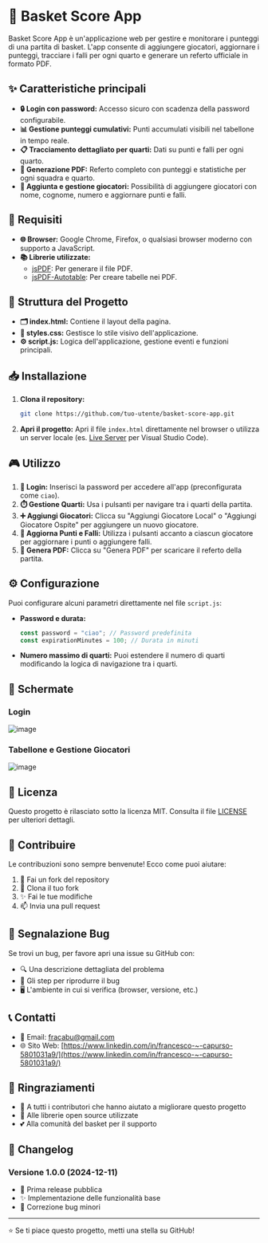 # 🏀 Basket Score App
Basket Score App è un'applicazione web per gestire e monitorare i punteggi di una partita di basket.
L'app consente di aggiungere giocatori, aggiornare i punteggi, tracciare i falli per ogni quarto e generare un referto ufficiale in formato PDF.

## ✨ Caratteristiche principali
- **🔒 Login con password:** Accesso sicuro con scadenza della password configurabile.
- **📊 Gestione punteggi cumulativi:** Punti accumulati visibili nel tabellone in tempo reale.
- **📋 Tracciamento dettagliato per quarti:** Dati su punti e falli per ogni quarto.
- **📄 Generazione PDF:** Referto completo con punteggi e statistiche per ogni squadra e quarto.
- **👥 Aggiunta e gestione giocatori:** Possibilità di aggiungere giocatori con nome, cognome, numero e aggiornare punti e falli.

## 🔧 Requisiti
- **🌐 Browser:** Google Chrome, Firefox, o qualsiasi browser moderno con supporto a JavaScript.
- **📚 Librerie utilizzate:**
  - [jsPDF](https://github.com/parallax/jsPDF): Per generare il file PDF.
  - [jsPDF-Autotable](https://github.com/simonbengtsson/jsPDF-AutoTable): Per creare tabelle nei PDF.

## 📁 Struttura del Progetto
- **🗂️ index.html:** Contiene il layout della pagina.
- **🎨 styles.css:** Gestisce lo stile visivo dell'applicazione.
- **⚙️ script.js:** Logica dell'applicazione, gestione eventi e funzioni principali.

## 📥 Installazione
1. **Clona il repository:**
   ```bash
   git clone https://github.com/tuo-utente/basket-score-app.git
   ```
2. **Apri il progetto:**
   Apri il file `index.html` direttamente nel browser o utilizza un server locale (es. [Live Server](https://marketplace.visualstudio.com/items?itemName=ritwickdey.LiveServer) per Visual Studio Code).

## 🎮 Utilizzo
1. **🔑 Login:** Inserisci la password per accedere all'app (preconfigurata come `ciao`).
2. **⏱️ Gestione Quarti:** Usa i pulsanti per navigare tra i quarti della partita.
3. **➕ Aggiungi Giocatori:** Clicca su "Aggiungi Giocatore Local" o "Aggiungi Giocatore Ospite" per aggiungere un nuovo giocatore.
4. **🔄 Aggiorna Punti e Falli:** Utilizza i pulsanti accanto a ciascun giocatore per aggiornare i punti o aggiungere falli.
5. **💾 Genera PDF:** Clicca su "Genera PDF" per scaricare il referto della partita.

## ⚙️ Configurazione
Puoi configurare alcuni parametri direttamente nel file `script.js`:
- **Password e durata:**
  ```javascript
  const password = "ciao"; // Password predefinita
  const expirationMinutes = 100; // Durata in minuti
  ```
- **Numero massimo di quarti:**
  Puoi estendere il numero di quarti modificando la logica di navigazione tra i quarti.

## 📸 Schermate
### Login
![image](https://github.com/user-attachments/assets/5a560d20-4528-4ea0-a06a-9772157b751e)

### Tabellone e Gestione Giocatori
![image](https://github.com/user-attachments/assets/fcc91c23-d8ca-489e-8a29-135c0eba22a3)

## 📝 Licenza
Questo progetto è rilasciato sotto la licenza MIT. Consulta il file [LICENSE](LICENSE) per ulteriori dettagli.

## 🤝 Contribuire
Le contribuzioni sono sempre benvenute! Ecco come puoi aiutare:

1. 🍴 Fai un fork del repository
2. 👯 Clona il tuo fork
3. ✨ Fai le tue modifiche
4. 📫 Invia una pull request

## 🐛 Segnalazione Bug
Se trovi un bug, per favore apri una issue su GitHub con:

- 🔍 Una descrizione dettagliata del problema
- 📝 Gli step per riprodurre il bug
- 🖥️ L'ambiente in cui si verifica (browser, versione, etc.)

## 📞 Contatti
- 📧 Email: fracabu@gmail.com
- 🌐 Sito Web: [https://www.linkedin.com/in/francesco-~-capurso-5801031a9/](https://www.linkedin.com/in/francesco-~-capurso-5801031a9/)


## 🙏 Ringraziamenti
- 👏 A tutti i contributori che hanno aiutato a migliorare questo progetto
- 🌟 Alle librerie open source utilizzate
- 💕 Alla comunità del basket per il supporto

## 🔄 Changelog
### Versione 1.0.0 (2024-12-11)
- 🎉 Prima release pubblica
- ✨ Implementazione delle funzionalità base
- 🔧 Correzione bug minori

---
⭐️ Se ti piace questo progetto, metti una stella su GitHub!

